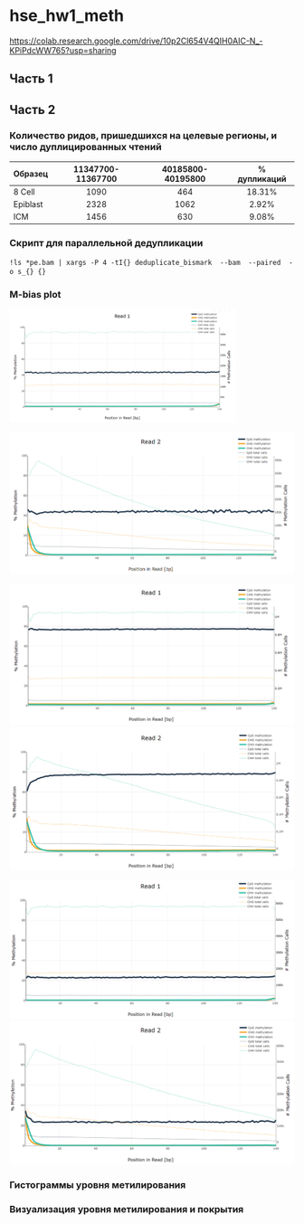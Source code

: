 # hse_hw1_meth
https://colab.research.google.com/drive/10p2Cl654V4QIH0AIC-N_-KPiPdcWW765?usp=sharing

## Часть 1

## Часть 2

### Количество ридов, пришедшихся на целевые регионы, и число дуплицированных чтений

| Образец | 11347700-11367700 | 40185800-40195800 | % дупликаций |
| :----- | :-: | :-: | :-: |
| 8 Cell | 1090 | 464 | 18.31% |
| Epiblast | 2328 | 1062 | 2.92% |
| ICM | 1456 | 630 | 9.08% |


### Скрипт для параллельной дедупликации

```
!ls *pe.bam | xargs -P 4 -tI{} deduplicate_bismark  --bam  --paired  -o s_{} {}
```

### M-bias plot

<img src="img/6473_1.png" data-canonical-src="img/6473_1.png" width="400" height="200" />

![](img/6473_2.png)

![](img/4222_1.png)
![](img/4222_2.png)

![](img/6475_1.png)
![](img/6475_2.png)

### Гистограммы уровня метилирования


### Визуализация уровня метилирования и покрытия

